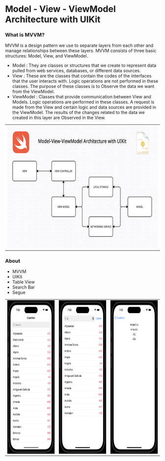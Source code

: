 # Model - View - ViewModel Architecture with UIKit

### What is MVVM?
MVVM is a design pattern we use to separate layers from each other and manage relationships between these layers. MVVM consists of three basic structures: Model, View, and ViewModel.

- Model : They are classes or structures that we create to represent data pulled from web services, databases, or different data sources.
- View : These are the classes that contain the codes of the interfaces that the user interacts with. Logic operations are not performed in these classes. The purpose of these classes is to Observe the data we want from the ViewModel.
- ViewModel : Classes that provide communication between View and Models. Logic operations are performed in these classes. A request is made from the View and certain logic and data sources are provided in the ViewModel. The results of the changes related to the data we created in this layer are Observed in the View.

<table class="image-table">
    <tbody>
        <tr>
            <td>
                <img src="https://github.com/omercankoc/mvvm-architecture-uikit/blob/main/Images/mvvmuikit.png" width="800" height="400">
            </td>
        </tr>
    </tbody>
</table>

### About
- MVVM
- UIKit
- Table View
- Search Bar
- Segue

<table class="image-table">
    <tbody>
        <tr>
            <td>
                <img src="https://github.com/omercankoc/mvvm-architecture-uikit/blob/main/Images/countries.png" width="350" height="500">
            </td>
            <td>
                <img src="https://github.com/omercankoc/mvvm-architecture-uikit/blob/main/Images/searchable.png" width="350" height="500">
            </td>
            <td>
                <img src="https://github.com/omercankoc/mvvm-architecture-uikit/blob/main/Images/country.png" width="350" height="500">
            </td>
        </tr>
    </tbody>
</table>
